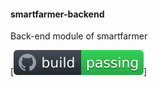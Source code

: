 #### smartfarmer-backend

Back-end module of smartfarmer

[![build status](https://github.com/CONCAT-internship/smartfarmer-backend/blob/master/assets/images/badge.svg)]
